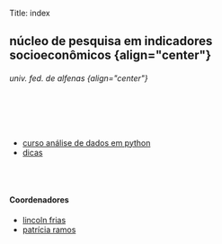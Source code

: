 Title: index


## núcleo de pesquisa em indicadores socioeconômicos {align="center"}
###### univ. fed. de alfenas {align="center"}
<br>
<br>
<br>

- [curso análise de dados em python](python.html)
- [dicas](dicas.html)

<br>
<br>

#### Coordenadores
- [lincoln frias](lincoln.html)  
- [patrícia ramos](https://sites.google.com/site/profapatriciaramos/)  


<br>
<br>
